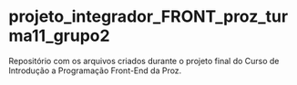 # projeto_integrador_FRONT_proz_turma11_grupo2
Repositório com os arquivos criados durante o projeto final do Curso de Introdução a Programação Front-End da Proz.

